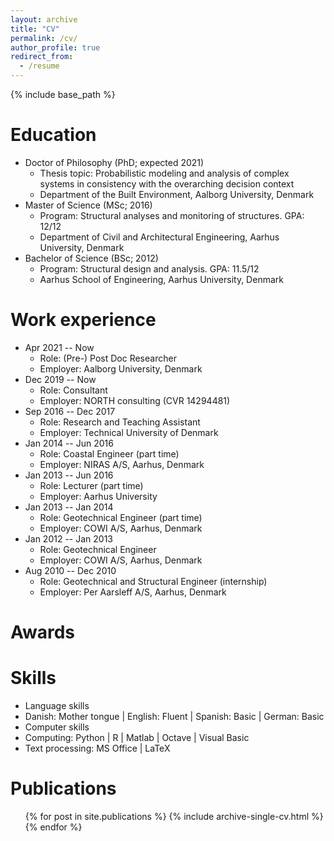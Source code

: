 ```yaml
---
layout: archive
title: "CV"
permalink: /cv/
author_profile: true
redirect_from:
  - /resume
---
```


{% include base_path %}

Education
======
* Doctor of Philosophy (PhD; expected 2021) 
  * Thesis topic: Probabilistic modeling and analysis of complex systems in consistency with the overarching decision context
  * Department of the Built Environment, Aalborg University, Denmark
* Master of Science (MSc; 2016)
  * Program: Structural analyses and monitoring of structures. GPA: 12/12  
  * Department of Civil and Architectural Engineering, Aarhus University, Denmark
* Bachelor of Science (BSc; 2012) 
  * Program: Structural design and analysis. GPA: 11.5/12 
  * Aarhus School of Engineering, Aarhus University, Denmark

Work experience
======
* Apr 2021 -- Now
	* Role: (Pre-) Post Doc Researcher
	* Employer: Aalborg University, Denmark
* Dec 2019 -- Now
	* Role: Consultant
	* Employer: NORTH consulting (CVR 14294481)
* Sep 2016 -- Dec 2017
	* Role: Research and Teaching Assistant 
	* Employer: Technical University of Denmark
* Jan 2014 -- Jun 2016
	* Role: Coastal Engineer (part time)
	* Employer: NIRAS A/S, Aarhus, Denmark
* Jan 2013 -- Jun 2016
	* Role: Lecturer (part time)
	* Employer: Aarhus University
* Jan 2013 -- Jan 2014
	* Role: Geotechnical Engineer (part time)
	* Employer: COWI A/S, Aarhus, Denmark
* Jan 2012 -- Jan 2013
	* Role: Geotechnical Engineer
	* Employer: COWI A/S, Aarhus, Denmark
* Aug 2010 -- Dec 2010
	* Role: Geotechnical and Structural Engineer (internship)
	* Employer: Per Aarsleff A/S, Aarhus, Denmark

Awards
======

Skills
======
* Language skills
 * Danish: Mother tongue | English: Fluent | Spanish: Basic | German: Basic
* Computer skills
 * Computing: Python | R | Matlab | Octave | Visual Basic
 * Text processing: MS Office | LaTeX 

Publications
======
  <ul>{% for post in site.publications %}
    {% include archive-single-cv.html %}
  {% endfor %}</ul>
